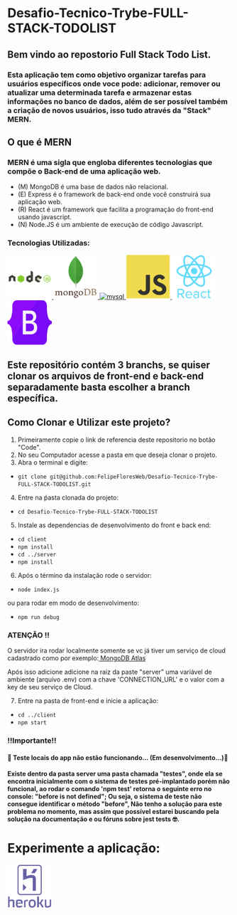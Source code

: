 <h1> Desafio-Tecnico-Trybe-FULL-STACK-TODOLIST </h1>


<h2> Bem vindo ao repostorio Full Stack Todo List.</h2>
<h3> Esta aplicação tem como objetivo organizar tarefas para usuários específicos onde voce pode: adicionar, remover ou atualizar uma determinada
tarefa e armazenar estas informações no banco de dados, além de ser possível também a criação de novos usuários, isso tudo através da "Stack" MERN.</h3>

<h2> O que é MERN </h2>
<h3>MERN é uma sigla que engloba diferentes tecnologias que compõe o Back-end de uma aplicação web.</h3>
<ul>
<li>(M) MongoDB é uma base de dados não relacional.</li>
<li>(E) Express é o framework de back-end onde você construirá sua aplicação web.</li>
<li>(R) React é um framework que facilita a programação do front-end usando javascript.</li>
<li>(N) Node.JS é um ambiente de execução de código Javascript.</li>
</ul>
<h3>Tecnologias Utilizadas:</h3>

<p align="left">
  <a href="https://nodejs.org/en/" target="_blank">
  <img src="https://raw.githubusercontent.com/devicons/devicon/master/icons/nodejs/nodejs-original-wordmark.svg" alt="node" width="100" height="100"/>
  </a>
  <a href="https://www.mongodb.com/" target="_blank">
  <img src="https://raw.githubusercontent.com/devicons/devicon/master/icons/mongodb/mongodb-original-wordmark.svg" alt="mongoDb" width="100" height="100"/>
  </a>
  <a href="https://expressjs.com/" target="_blank">
  <img src="https://w7.pngwing.com/pngs/212/722/png-transparent-web-development-express-js-javascript-software-framework-laravel-world-wide-web-purple-blue-text.png" alt="mysql" width="200" height="100"/>
  </a>
  <a href="https://developer.mozilla.org/en-US/docs/Web/JavaScript" target="_blank">
  <img src="https://raw.githubusercontent.com/devicons/devicon/master/icons/javascript/javascript-original.svg" alt="javascript" width="100" height="100"/>
  </a>
  <a href="https://reactjs.org/" target="_blank">
  <img src="https://raw.githubusercontent.com/devicons/devicon/master/icons/react/react-original-wordmark.svg" alt="react" width="100" height="100"/>
  </a>
  <a href="https://react-bootstrap.github.io/" target="_blank">
  <img src="https://raw.githubusercontent.com/devicons/devicon/master/icons/bootstrap/bootstrap-original.svg" alt="bootstrap" width="100" height="100"/>
  </a>
</p>

## Este repositório contém 3 branchs, se quiser clonar os arquivos de front-end e back-end separadamente basta escolher a branch específica.

## Como Clonar e Utilizar este projeto?

1. Primeiramente copie o link de referencia deste repositorio no botão "Code".
2. No seu Computador acesse a pasta em que deseja clonar o projeto.
3. Abra o terminal e digite:
* `git clone git@github.com:FelipeFloresWeb/Desafio-Tecnico-Trybe-FULL-STACK-TODOLIST.git`
4. Entre na ṕasta clonada do projeto:
* `cd Desafio-Tecnico-Trybe-FULL-STACK-TODOLIST`
5. Instale as dependencias de desenvolvimento do front e back end:
* `cd client`
* `npm install`
* `cd ../server`
* `npm install`
6. Após o término da instalação rode o servidor:
* `node index.js`

ou para rodar em modo de desenvolvimento:
* `npm run debug`

### ATENÇÃO :bangbang:
O servidor ira rodar localmente somente se vc já tiver um serviço de cloud cadastrado como por exemplo:<a href="https://www.mongodb.com/atlas/database" target="_blank"> MongoDB Atlas</a>

<p>Após isso adicione adicione na raiz da paste "server" uma variável de ambiente (arquivo .env) com a chave 'CONNECTION_URL' e o valor com a key de seu serviço de Cloud.</p>

7. Entre na pasta de front-end e inicie a aplicação:
* `cd ../client`
* `npm start`

### 	:bangbang:Importante:bangbang:
#### 	:construction: Teste locais do app não estão funcionando...	(Em desenvolvimento...):construction:
#### Existe dentro da pasta server uma pasta chamada "testes", onde ela se encontra inicialmente com o sistema de testes pré-implantado porém não funcional, ao rodar o comando 'npm test' retorna o seguinte erro no console: "before is not defined"; Ou seja, o sistema de teste não consegue identificar o método "before", Não tenho a solução para este problema no momento, mas assim que possível estarei buscando pela solução na documentação e ou fóruns sobre jest tests :nerd_face:.

<h1>Experimente a aplicação:</h1>
<a href="http://first-todo-list-frontend.herokuapp.com/" target="_blank">
<img src="https://raw.githubusercontent.com/devicons/devicon/master/icons/heroku/heroku-original-wordmark.svg" alt="node" width="100" height="100"/>
</a>
